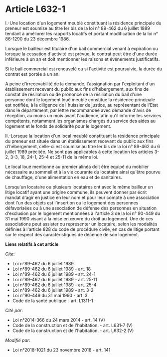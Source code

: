 # Article L632-1

I.-Une location d'un logement meublé constituant la résidence principale du preneur est soumise au titre Ier bis de la loi n°
89-462 du 6 juillet 1989 tendant à améliorer les rapports locatifs et portant modification de la loi n° 86-1290 du 23
décembre 1986.

Lorsque le bailleur est titulaire d'un bail commercial venant à expiration ou lorsque la cessation d'activité est prévue, le
contrat peut être d'une durée inférieure à un an et doit mentionner les raisons et événements justificatifs.

Si le bail commercial est renouvelé ou si l'activité est poursuivie, la durée du contrat est portée à un an.

A peine d'irrecevabilité de la demande, l'assignation par l'exploitant d'un établissement recevant du public aux fins
d'hébergement, aux fins de constat de résiliation ou de prononcé de la résiliation du bail d'une personne dont le logement
loué meublé constitue la résidence principale est notifiée, à la diligence de l'huissier de justice, au représentant de
l'Etat dans le département, par lettre recommandée avec demande d'avis de réception, au moins un mois avant l'audience, afin
qu'il informe les services compétents, notamment les organismes chargés du service des aides au logement et le fonds de
solidarité pour le logement.

II.-Lorsque la location d'un local meublé constituant la résidence principale du preneur est située dans un établissement
recevant du public aux fins d'hébergement, celle-ci est soumise au titre Ier bis de la loi n° 89-462 du 6 juillet 1989
précitée. Ne sont pas applicables à cette location les articles 3-2, 3-3, 18, 24-1, 25-4 et 25-11 de la même loi.

Le local loué mentionné au premier alinéa doit être équipé du mobilier nécessaire au sommeil et à la vie courante du
locataire ainsi qu'être pourvu de chauffage, d'une alimentation en eau et de sanitaires.

Lorsqu'un locataire ou plusieurs locataires ont avec le même bailleur un litige locatif ayant une origine commune, ils
peuvent donner par écrit mandat d'agir en justice en leur nom et pour leur compte à une association dont l'un des objets est
l'insertion ou le logement des personnes défavorisées ou à une association de défense des personnes en situation d'exclusion
par le logement mentionnées à l'article 3 de la loi n° 90-449 du 31 mai 1990 visant à la mise en œuvre du droit au logement.
Une de ces associations peut assister ou représenter un locataire, selon les modalités définies à l'article 828 du code de
procédure civile, en cas de litige portant sur le respect des caractéristiques de décence de son logement.

**Liens relatifs à cet article**

_Cite_:

  - Loi n°89-462 du 6 juillet 1989
  - Loi n°89-462 du 6 juillet 1989 - art. 18
  - Loi n°89-462 du 6 juillet 1989 - art. 24-1
  - Loi n°89-462 du 6 juillet 1989 - art. 25-11
  - Loi n°89-462 du 6 juillet 1989 - art. 25-4
  - Loi n°89-462 du 6 juillet 1989 - art. 3-2
  - Loi n°90-449 du 31 mai 1990 - art. 3
  - Code de la santé publique - art. L1311-1

_Cité par_:

  - Loi n°2014-366 du 24 mars 2014 - art. 14 (V)
  - Code de la construction et de l'habitation. - art. L631-7 (V)
  - Code de la construction et de l'habitation. - art. L632-2 (V)

_Modifié par_:

  - Loi n°2018-1021 du 23 novembre 2018 - art. 141
